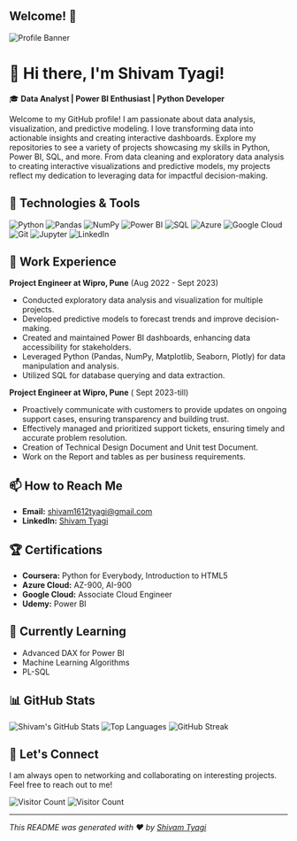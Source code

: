 ## Welcome! 👋

![Profile Banner](https://via.placeholder.com/1200x300.png?text=Welcome+to+Shivam+Tyagi%27s+GitHub+Profile)

# 👋 Hi there, I'm Shivam Tyagi!

🎓 **Data Analyst | Power BI Enthusiast | Python Developer**

Welcome to my GitHub profile! I am passionate about data analysis, visualization, and predictive modeling. I love transforming data into actionable insights and creating interactive dashboards. 
Explore my repositories to see a variety of projects showcasing my skills in Python, Power BI, SQL, and more. From data cleaning and exploratory data analysis to creating interactive visualizations and predictive models, my projects reflect my dedication to leveraging data for impactful decision-making.


## 🔧 Technologies & Tools

![Python](https://img.shields.io/badge/-Python-3776AB?style=flat&logo=python&logoColor=white)
![Pandas](https://img.shields.io/badge/-Pandas-150458?style=flat&logo=pandas&logoColor=white)
![NumPy](https://img.shields.io/badge/-NumPy-013243?style=flat&logo=NumPy&logoColor=white)
![Power BI](https://img.shields.io/badge/-Power%20BI-F2C811?style=flat&logo=power-bi&logoColor=white)
![SQL](https://img.shields.io/badge/-SQL-4479A1?style=flat&logo=sql&logoColor=white)
![Azure](https://img.shields.io/badge/-Azure-0078D4?style=flat&logo=microsoft-azure&logoColor=white)
![Google Cloud](https://img.shields.io/badge/-Google%20Cloud-4285F4?style=flat&logo=google-cloud&logoColor=white)
![Git](https://img.shields.io/badge/-Git-F05032?style=flat&logo=git&logoColor=white)
![Jupyter](https://img.shields.io/badge/-Jupyter-F37626?style=flat&logo=jupyter&logoColor=white)
![LinkedIn](https://img.shields.io/badge/-LinkedIn-0077B5?style=flat&logo=linkedin&logoColor=white)

## 💼 Work Experience

**Project Engineer at Wipro, Pune** (Aug 2022 - Sept 2023)
- Conducted exploratory data analysis and visualization for multiple projects.
- Developed predictive models to forecast trends and improve decision-making.
- Created and maintained Power BI dashboards, enhancing data accessibility for stakeholders.
- Leveraged Python (Pandas, NumPy, Matplotlib, Seaborn, Plotly) for data manipulation and analysis.
- Utilized SQL for database querying and data extraction.


**Project Engineer at Wipro, Pune** ( Sept 2023-till)
- Proactively communicate with customers to provide updates on ongoing support cases, ensuring transparency and building trust.
- Effectively managed and prioritized support tickets, ensuring timely and accurate problem resolution.
- Creation of Technical Design Document and Unit test Document.
- Work on the Report and tables as per business requirements.

## 📫 How to Reach Me

- **Email:** [shivam1612tyagi@gmail.com](mailto:shivam1612tyagi@gmail.com)
- **LinkedIn:** [Shivam Tyagi](https://www.linkedin.com/in/shivam-tyagi-1aa8171a0/)

## 🏆 Certifications

- **Coursera:** Python for Everybody, Introduction to HTML5
- **Azure Cloud:** AZ-900, AI-900
- **Google Cloud:** Associate Cloud Engineer
- **Udemy:** Power BI

## 🌱 Currently Learning

- Advanced DAX for Power BI
- Machine Learning Algorithms
- PL-SQL


## 📊 GitHub Stats

![Shivam's GitHub Stats](https://github-readme-stats.vercel.app/api?username=shivam1612tyagi&show_icons=true&theme=radical)
![Top Languages](https://github-readme-stats.vercel.app/api/top-langs/?username=shivam1612tyagi&layout=compact&theme=radical)
![GitHub Streak](https://github-readme-streak-stats.herokuapp.com/?user=shivam1612tyagi&theme=radical)


## 🤝 Let's Connect

I am always open to networking and collaborating on interesting projects. Feel free to reach out to me!


![Visitor Count](https://komarev.com/ghpvc/?username=shivam1612tyagi&color=blue)
![Visitor Count](https://visitor-badge.glitch.me/badge?page_id=shivam1612tyagi.shivam1612tyagi)

---

_This README was generated with ❤️ by [Shivam Tyagi](https://github.com/shivam1612tyagi)_
